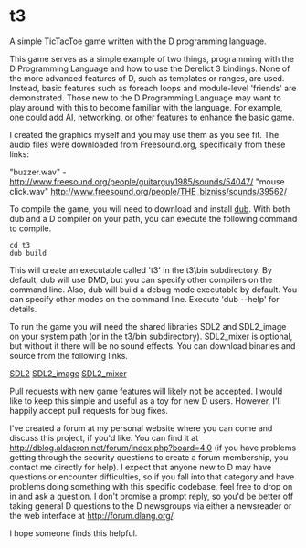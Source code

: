 t3
==

A simple TicTacToe game written with the D programming language.

This game serves as a simple example of two things, programming with the D Programming Language and how to use the Derelict 3 bindings. None of the more advanced features of D, such as templates or ranges, are used. Instead, basic features such as foreach loops and module-level 'friends' are demonstrated. Those new to the D Programming Language may want to play around with this to become familiar with the language. For example, one could add AI, networking, or other features to enhance the basic game.

I created the graphics myself and you may use them as you see fit. The audio files were downloaded from Freesound.org, specifically from these links:

"buzzer.wav" - http://www.freesound.org/people/guitarguy1985/sounds/54047/
"mouse click.wav" http://www.freesound.org/people/THE_bizniss/sounds/39562/

To compile the game, you will need to download and install [dub](https://github.com/rejectedsoftware/dub). With both dub and a D compiler on your path, you can execute the following command to compile.

```
cd t3
dub build
```

This will create an executable called 't3' in the t3\bin subdirectory. By default, dub will use DMD, but you can specify other compilers on the command line. Also, dub will build a debug mode executable by default. You can specify other modes on the command line. Execute 'dub --help' for details.

To run the game you will need the shared libraries SDL2 and SDL2_image on your system path (or in the t3/bin subdirectory). SDL2_mixer is optional, but without it there will be no sound effects. You can download binaries and source from the following links.

[SDL2](http://www.libsdl.org/download-2.0.php)
[SDL2_image](http://www.libsdl.org/projects/SDL_image/)
[SDL2_mixer](http://www.libsdl.org/projects/SDL_mixer/)

Pull requests with new game features will likely not be accepted. I would like to keep this simple and useful as a toy for new D users. However, I'll happily accept pull requests for bug fixes.

I've created a forum at my personal website where you can come and discuss this project, if you'd like. You can find it at http://dblog.aldacron.net/forum/index.php?board=4.0 (if you have problems getting through the security questions to create a forum membership, you contact me directly for help). I expect that anyone new to D may have questions or encounter difficulties, so if you fall into that category and have problems doing something with this specific codebase, feel free to drop on in and ask a question. I don't promise a prompt reply, so you'd be better off taking general D questions to the D newsgroups via either a newsreader or the web interface at http://forum.dlang.org/.

I hope someone finds this helpful.
